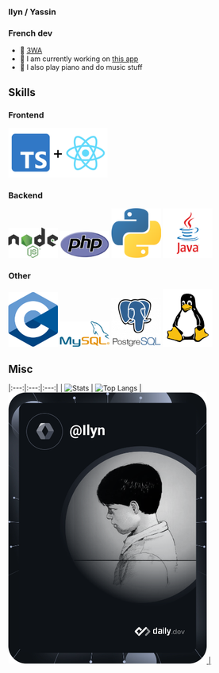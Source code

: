 ### Ilyn / Yassin
### French dev

- 📍  [3WA](https://3wa.fr/)
- 🌱 I am currently working on [this app](https://digipark.fr) 
- 🎼 I also play piano and do music stuff

## Skills

### Frontend
<img src="React + Typescript.png" alt="ReactTS" width="200"/>

### Backend
<img src="nodejssvg.png" alt="NodeJS" width="100"/> <img src="PHP-logo.svg.png" alt="PHP" width="100"/> <img src="python-icon.png" alt="Python" width="100"/> <img src="java.png" alt="Java" width="100"/>

### Other
<img src="C_Programming_Language.svg.png" alt="C" width="100"/> <img src="489px-MySQL.svg.png" alt="MySQL" width="100"/> <img src="postgresql-logo-3-300x291.png" alt="Postgres" width="100"/> <img src="154px-Tux-simple.svg.png" alt="Linux" width="100"/>

## Misc

|:---:|:---:|:---:|
| <img src="https://github-readme-stats.vercel.app/api?username=IIyn&show_icons=true&theme=radical" alt="Stats" width="450"/> | <img src="https://github-readme-stats.vercel.app/api/top-langs/?username=IIyn&layout=compact" alt="Top Langs" width="470"/> | <a href="https://app.daily.dev/DailyDevTips"><img src="devcard.svg" width="400" alt="Yassin's Dev Card"/> |
